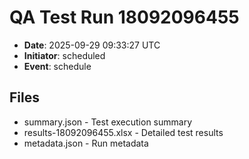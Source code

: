 # QA Test Run 18092096455

- **Date**: 2025-09-29 09:33:27 UTC
- **Initiator**: scheduled
- **Event**: schedule

## Files
- summary.json - Test execution summary
- results-18092096455.xlsx - Detailed test results
- metadata.json - Run metadata
